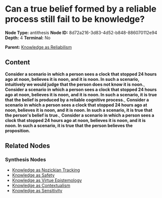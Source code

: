 # Can a true belief formed by a reliable process still fail to be knowledge?

**Node Type:** antithesis
**Node ID:** 8d72a216-3d83-4d52-b848-886070112e94
**Depth:** 4
**Terminal:** No

**Parent:** [Knowledge as Reliabilism](knowledge-as-reliabilism-synthesis-74ee04f3-3927-469a-bac0-1af029819eb6.md)

## Content

**Consider a scenario in which a person sees a clock that stopped 24 hours ago at noon, believes it is noon, and it is noon. In such a scenario, intuitively we would judge that the person does not know it is noon.**, **Consider a scenario in which a person sees a clock that stopped 24 hours ago at noon, believes it is noon, and it is noon. In such a scenario, it is true that the belief is produced by a reliable cognitive process.**, **Consider a scenario in which a person sees a clock that stopped 24 hours ago at noon, believes it is noon, and it is noon. In such a scenario, it is true that the person's belief is true.**, **Consider a scenario in which a person sees a clock that stopped 24 hours ago at noon, believes it is noon, and it is noon. In such a scenario, it is true that the person believes the proposition.**

## Related Nodes

### Synthesis Nodes

- [Knowledge as Nozickian Tracking](knowledge-as-nozickian-tracking-synthesis-ed6a6c38-e1c8-4da6-8143-b5c2f318723d.md)
- [Knowledge as Safety](knowledge-as-safety-synthesis-ac75d26f-8cd8-442e-bc47-6cb25c5dc48f.md)
- [Knowledge as Virtue Epistemology](knowledge-as-virtue-epistemology-synthesis-ea5f3441-53e5-4899-b119-e580136b9aeb.md)
- [Knowledge as Contextualism](knowledge-as-contextualism-synthesis-33c6280b-6e42-41fa-8f81-de43bf530382.md)
- [Knowledge as Sensitivity](knowledge-as-sensitivity-synthesis-4d02ffc1-6a08-4432-b2ce-93856abc65e3.md)
